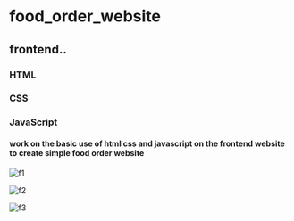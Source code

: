# food_order_website
 ## frontend..
 ### HTML
 ### CSS
 ### JavaScript

  #### work on the basic use of html css and javascript on the frontend website to create simple food order website
 
![f1](https://user-images.githubusercontent.com/88300530/162603473-300862ce-2484-49da-8596-29f7ffbe04d4.png)

![f2](https://user-images.githubusercontent.com/88300530/162603484-ad54ceb4-7f20-4817-af8e-0940aa435b5a.png)

![f3](https://user-images.githubusercontent.com/88300530/162603492-9bdb6c88-30ae-412a-b9b0-099cb1632286.png)
